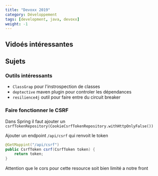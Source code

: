 ```yaml
---
title: "Devoxx 2019"
category: Développement
tags: [development, java, devoxx]
weight: -1
---
```


## Vidoés intéressantes


## Sujets

### Outils intéressants 

* `ClassGrap` pour l'instrospection de classes
* `deptective` maven plugin pour controler les dépendances
* `resilience4j` outil pour faire entre du circuit breaker

### Faire fonctionner le CSRF

Dans Spring il faut ajouter un `csrfTokenRepository(CookieCsrfTokenRepository.withHttpOnlyFalse())`

Ajouter un endpoint `/api/csrf` qui renvoit le token

```java
@GetMappint("/api/csrf")
public CsrfToken csrf(CsrfToken token) {
    return token;
}
```

Attention que le cors pour cette resource soit bien limité a notre front